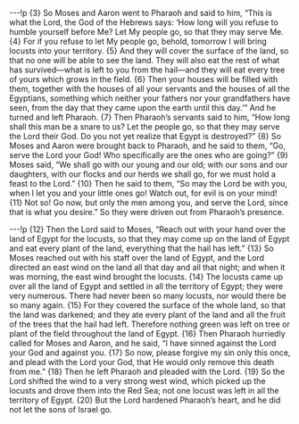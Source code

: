 ---!p
{3} So Moses and Aaron went to Pharaoh and said to him, “This is what the Lord, the God of the Hebrews says: ‘How long will you refuse to humble yourself before Me? Let My people go, so that they may serve Me. {4} For if you refuse to let My people go, behold, tomorrow I will bring locusts into your territory. {5} And they will cover the surface of the land, so that no one will be able to see the land. They will also eat the rest of what has survived—what is left to you from the hail—and they will eat every tree of yours which grows in the field. {6} Then your houses will be filled with them, together with the houses of all your servants and the houses of all the Egyptians, something which neither your fathers nor your grandfathers have seen, from the day that they came upon the earth until this day.’” And he turned and left Pharaoh. {7} Then Pharaoh’s servants said to him, “How long shall this man be a snare to us? Let the people go, so that they may serve the Lord their God. Do you not yet realize that Egypt is destroyed?” {8} So Moses and Aaron were brought back to Pharaoh, and he said to them, “Go, serve the Lord your God! Who specifically are the ones who are going?” {9} Moses said, “We shall go with our young and our old; with our sons and our daughters, with our flocks and our herds we shall go, for we must hold a feast to the Lord.” {10} Then he said to them, “So may the Lord be with you, when I let you and your little ones go! Watch out, for evil is on your mind! {11} Not so! Go now, but only the men among you, and serve the Lord, since that is what you desire.” So they were driven out from Pharaoh’s presence.

---!p
{12} Then the Lord said to Moses, “Reach out with your hand over the land of Egypt for the locusts, so that they may come up on the land of Egypt and eat every plant of the land, everything that the hail has left.” {13} So Moses reached out with his staff over the land of Egypt, and the Lord directed an east wind on the land all that day and all that night; and when it was morning, the east wind brought the locusts. {14} The locusts came up over all the land of Egypt and settled in all the territory of Egypt; they were very numerous. There had never been so many locusts, nor would there be so many again. {15} For they covered the surface of the whole land, so that the land was darkened; and they ate every plant of the land and all the fruit of the trees that the hail had left. Therefore nothing green was left on tree or plant of the field throughout the land of Egypt. {16} Then Pharaoh hurriedly called for Moses and Aaron, and he said, “I have sinned against the Lord your God and against you. {17} So now, please forgive my sin only this once, and plead with the Lord your God, that He would only remove this death from me.” {18} Then he left Pharaoh and pleaded with the Lord. {19} So the Lord shifted the wind to a very strong west wind, which picked up the locusts and drove them into the Red Sea; not one locust was left in all the territory of Egypt. {20} But the Lord hardened Pharaoh’s heart, and he did not let the sons of Israel go.